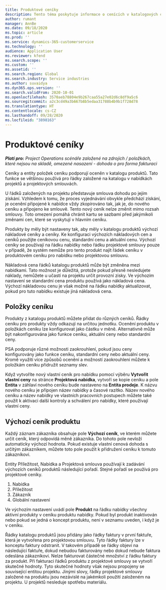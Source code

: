 ```yaml
---
title: Produktové ceníky
description: Tento téma poskytuje informace o cenících v katalogových cenách používaných pro projektové nabídky a smlouvy.
author: rumant
manager: AnnBe
ms.date: 09/18/2020
ms.topic: article
ms.prod: ''
ms.service: dynamics-365-customerservice
ms.technology: ''
audience: Application User
ms.reviewer: kfend
ms.search.scope: ''
ms.custom: ''
ms.assetid: ''
ms.search.region: Global
ms.search.industry: Service industries
ms.author: suvaidya
ms.dyn365.ops.version: ''
ms.search.validFrom: 2020-10-01
ms.openlocfilehash: 3570aeb78804e9b267caa55a27e02d6c8df9a5c6
ms.sourcegitcommit: a2c3cd49a3b667b8b5edaa31788b4b9b1f728d78
ms.translationtype: HT
ms.contentlocale: cs-CZ
ms.lasthandoff: 09/28/2020
ms.locfileid: "3898163"
---
```

# <a name="product-price-lists"></a>Produktové ceníky

_**Platí pro:** Project Operations scénáře založené na zdrojích / položkách, které nejsou na skladě, omezené nasazení - dohoda o pro forma fakturaci_

Ceníky a entity položek ceníku podporují oceněn v katalogu produktů. Tato funkce se většinou používá pro řádky založené na katalogu v nabídkách projektů a projektových smlouvách.

U řádků založených na projektu představuje smlouva dohodu po jejím získání. Vzhledem k tomu, že proces vyjednávání obvykle předchází získání, je ocenění připojené k nabídce vždy zkopírováno tak, jak je, do nového ceníku a připojeno ke smlouvě. Tento nový ceník nelze změnit mimo rozsah smlouvy. Toto omezení pomáhá chránit kartu se sazbami před jakýmikoli změnami cen, které se vyskytují v hlavním ceníku.

Produkty by měly být nastaveny tak, aby měly v katalogu produktů výchozí nákladové ceníky a ceníky. Ke konfiguraci výchozích nákladových cen a ceníků použijte ceníkovou cenu, standardní cenu a aktuální cenu. Výchozí ceníky se používají na řádku nabídky nebo řádku projektové smlouvy pouze v případě, že systém nemůže pro tento produkt najít řádek ceníku v produktovém ceníku pro nabídku nebo projektovou smlouvu.

Nákladová cena řádků katalogu produktů může být změněna mezi nabídkami. Tato možnost je důležitá, protože pokud přesně nesledujete náklady, nemůžete u učastí na projektu určit provozní zisky. Ve výchozím nastavení se standardní cena produktu používá jako nákladová cena. Výchozí nákladovou cenu je však možné na řádku nabídky aktualizovat, pokud pro tuto nabídku existuje jiná nákladová cena.

## <a name="price-list-items"></a>Položky ceníku

Produkty z katalogu produktů můžete přidat do různých ceníků. Řádky ceníku pro produkty vždy odkazují na určitou jednotku. Ocenění produktu v položkách ceníku lze konfigurovat jako částku v měně. Alternativně může být nakonfigurována jako funkce ceníku, aktuální ceny nebo standardní ceny.

PSA podporuje různé možnosti zaokrouhlení, pokud jsou ceny konfigurovány jako funkce ceníku, standardní ceny nebo aktuální ceny. Kromě využití více způsobů ocenění a možností zaokrouhlení můžete k položkám ceníku přidružit seznamy slev. 

Když vytvoříte nový vlastní ceník pro nabídku pomocí výběru **Vytvořit vlastní ceny** na stránce **Projektová nabídka**, vytvoří se kopie ceníku a pole **Entita** v záhlaví nového ceníku bude nastaveno na **Entita prodeje**. K názvu nového ceníku je připojen název nabídky a časové razítko. Název nového ceníku a název nabídky ve vlastních pracovních postupech můžete také použít k aktivaci další kontroly a schválení pro nabídky, které používají vlastní ceny.

 
## <a name="default-product-price-list"></a>Výchozí ceník produktu
Každý záznam zákazníka obsahuje pole **Výchozí ceník**, ve kterém můžete určit ceník, který odpovídá měně zákazníka. Do tohoto pole nevloží automaticky výchozí hodnota. Pokud existuje vlastní cenová dohoda s určitým zákazníkem, můžete toto pole použít k přidružení ceníku k tomuto zákazníkovi.

Entity Příležitost, Nabídka a Projektová smlouva používají k zadávání výchozích ceníků produktů následující pořadí. Stejné pořadí se používá pro projektové ceníky.

1.  Nabídka
2.  Příležitost
3.  Zákazník
4.  Globální nastavení 

Ve výchozím nastavení uvádí pole **Produkt** na řádku nabídky všechny aktivní produkty v ceníku produktu nabídky. Pokud byl produkt inaktivován nebo pokud se jedná o koncept produktu, není v seznamu uveden, i když je v ceníku. 

Řádky katalogu produktů jsou přidány jako řádky faktury v první faktuře, která je vytvořena pro projektovou smlouvu. Tyto řádky faktury lze v konceptu faktury odstranit. V takovém případě se řádky objeví na následující faktuře, dokud nebudou fakturovány nebo dokud nebude faktura odeslána zákazníkovi. Nelze fakturovat částečné množství z řádku faktury za produkt. Při fakturaci řádků produktu z projektové smlouvy se vytvoří skutečné hodnoty. Tyto skutečné hodnoty však nejsou propojeny se související entitou projektu. Jinými slovy, řádky projektové smlouvy založené na produktu jsou nezávislé na jakémkoli použití založeném na projektu. U projektů nesleduje spotřebu materiálu.
